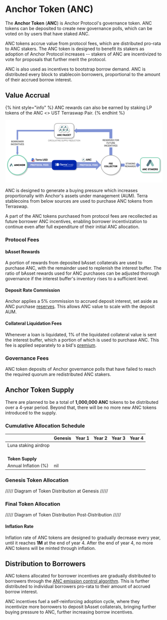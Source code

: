 # Anchor Token \(ANC\)

The **Anchor Token** \(**ANC**\) is Anchor Protocol's governance token. ANC tokens can be deposited to create new governance polls, which can be voted on by users that have staked ANC.

ANC tokens accrue value from protocol fees, which are distributed pro-rata to ANC stakers. The ANC token is designed to benefit its stakers as adoption of Anchor Protocol increases -- stakers of ANC are incentivized to vote for proposals that further merit the protocol.

ANC is also used as incentives to bootstrap borrow demand. ANC is distributed every block to stablecoin borrowers, proportional to the amount of their accrued borrow interest.

## Value Accrual

{% hint style="info" %}
ANC rewards can also be earned by staking LP tokens of the ANC &lt;&gt; UST Terraswap Pair.
{% endhint %}

![ANC Token Structure](../.gitbook/assets/anc_incentive_diagram%20%281%29.png)

ANC is designed to generate a buying pressure which increases proportionally with Anchor's assets under management \(AUM\). Terra stablecoins from below sources are used to purchase ANC tokens from Terraswap.

A part of the ANC tokens purchased from protocol fees are recollected as future borrower ANC incentives, enabling borrower incentivization to continue even after full expenditure of their initial ANC allocation.

### Protocol Fees

#### bAsset Rewards

A portion of rewards from deposited bAsset collaterals are used to purchase ANC, with the remainder used to replenish the interest buffer. The ratio of bAsset rewards used for ANC purchases can be adjusted thorough governance if the interest buffer's inventory rises to a sufficient level.

#### Deposit Rate Commission

Anchor applies a 5% commission to accrued deposit interest, set aside as ANC purchase [reserves](money-market/#anchor-tokens-atokens). This allows ANC value to scale with the deposit AUM.

#### Collateral Liquidation Fees

Whenever a loan is liquidated, 1% of the liquidated collateral value is sent the interest buffer, which a portion of which is used to purchase ANC. This fee is applied separately to a bid's [premium](liquidations.md#premium-rate).



### Governance Fees

ANC token deposits of Anchor governance polls that have failed to reach the required quorum are redistributed ANC stakers.

## Anchor Token Supply

There are planned to be a total of **1,000,000 ANC** tokens to be distributed over a 4-year period. Beyond that, there will be no more new ANC tokens introduced to the supply.

### Cumulative Allocation Schedule

|  | Genesis | Year 1 | Year 2 | Year 3 | Year 4 |
| :--- | :--- | :--- | :--- | :--- | :--- |
| Luna staking airdrop |  |  |  |  |  |
|  |  |  |  |  |  |
|  |  |  |  |  |  |
|  |  |  |  |  |  |
|  |  |  |  |  |  |
| **Token Supply** |  |  |  |  |  |
| Annual Inflation \(%\) | nil |  |  |  |  |

### Genesis Token Allocation

///// Diagram of Token Distribution at Genesis ///// 



### Final Token Allocation

///// Diagram of Token Distribution Post-Distribution /////



#### Inflation Rate

Inflation rate of ANC tokens are designed to gradually decrease every year, until it reaches **1M** at the end of year 4. After the end of year 4, no more ANC tokens will be minted through inflation.

## Distribution to Borrowers

ANC tokens allocated for borrower incentives are gradually distributed to borrowers through the [ANC emission control algorithm](money-market/deposit-rate-subsidization.md#anc-emission-feedback-control). This is further distributed to individual borrowers pro-rata to their amount of accrued borrow interest. 

ANC incentives fuel a self-reinforcing adoption cycle, where they incentivize more borrowers to deposit bAsset collaterals, bringing further buying pressure to ANC, further increasing borrow incentives.

